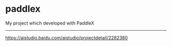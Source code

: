 # paddlex
My project which developed with PaddleX

---
https://aistudio.baidu.com/aistudio/projectdetail/2282380
